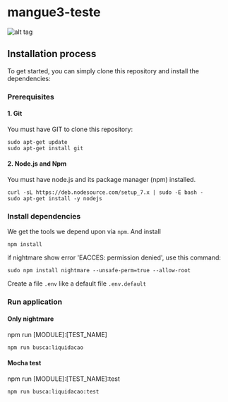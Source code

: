 # mangue3-teste
![alt tag](http://ctnovatec.com.br/wp-content/uploads/2015/03/nodejs-logo.png)

## Installation process

To get started, you can simply clone this repository and install the dependencies:

### Prerequisites

#### 1. Git

You must have GIT to clone this repository:

```
sudo apt-get update
sudo apt-get install git
```

#### 2. Node.js and Npm

You must have node.js and its package manager (npm) installed.

```
curl -sL https://deb.nodesource.com/setup_7.x | sudo -E bash -
sudo apt-get install -y nodejs
```

### Install dependencies

We get the tools we depend upon via `npm`. And install 

```
npm install
```

if nightmare show error 'EACCES: permission denied', use this command:

```
sudo npm install nightmare --unsafe-perm=true --allow-root
```

Create a file `.env` like a default file `.env.default`

### Run application

#### Only nightmare 

npm run [MODULE]:[TEST_NAME]
```
npm run busca:liquidacao
```

#### Mocha test

npm run [MODULE]:[TEST_NAME]:test
```
npm run busca:liquidacao:test
```
